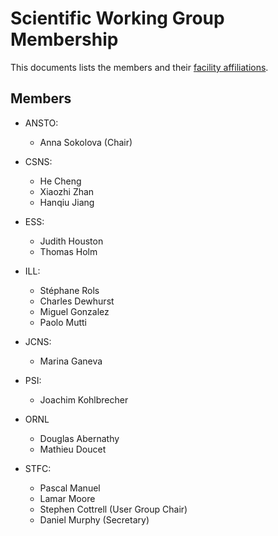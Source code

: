 # Scientific Working Group Membership

This documents lists the members and their [facility affiliations](../facilities.md).

## Members

* ANSTO:
  * Anna Sokolova (Chair)
  
* CSNS:
  * He Cheng
  * Xiaozhi Zhan
  * Hanqiu Jiang
  
* ESS:
  * Judith Houston
  * Thomas Holm
  
* ILL:
  * Stéphane Rols
  * Charles Dewhurst
  * Miguel Gonzalez
  * Paolo Mutti

* JCNS:
  * Marina Ganeva

* PSI:
  * Joachim Kohlbrecher
  
* ORNL
  * Douglas Abernathy
  * Mathieu Doucet

* STFC:
  * Pascal Manuel
  * Lamar Moore
  * Stephen Cottrell (User Group Chair)
  * Daniel Murphy (Secretary)
